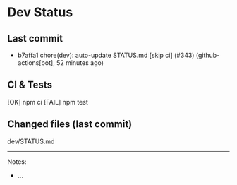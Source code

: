 # Dev Status

## Last commit
- b7affa1 chore(dev): auto-update STATUS.md [skip ci] (#343) (github-actions[bot], 52 minutes ago)
## CI & Tests
[OK] npm ci
[FAIL] npm test

## Changed files (last commit)
dev/STATUS.md

---
Notes:
- ...
